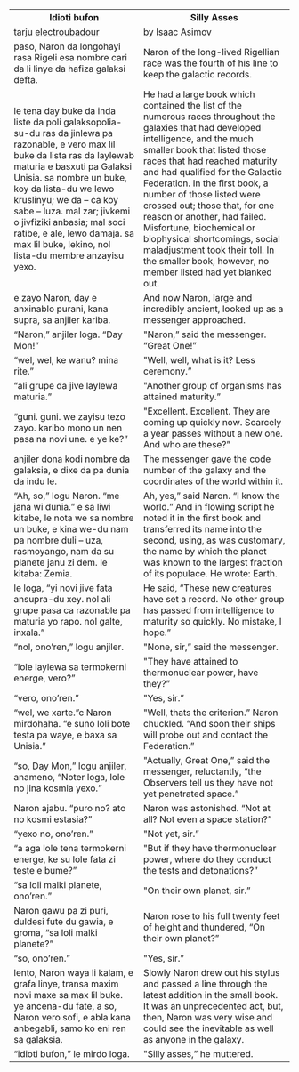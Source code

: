 
<table>
    <tr>
        <th>Idioti bufon</th>
        <th>Silly Asses</th>
    </tr>
    <tr>
        <td>
            tarju <a href="https://old.reddit.com/r/pandunia/comments/i9j0g9/silly_asses_by_isaac_asimov/">electroubadour</a>
        </td><td>
            by Isaac Asimov
        </td>
    </tr>
    <tr>
        <td>
            paso, Naron da longohayi rasa Rigeli esa nombre cari da li linye da hafiza galaksi defta.
        </td><td>
            Naron of the long-lived Rigellian race was the fourth of his line to keep the galactic records.
        </td>
    </tr>
    <tr>
        <td>
            le tena day buke da inda liste da poli galaksopolia-su-du ras da jinlewa pa razonable, e vero max lil buke da lista ras da laylewab maturia e basxuti pa Galaksi Unisia.
            sa nombre un buke, koy da lista-du we lewo kruslinyu; we da – ca koy sabe – luza.
            mal zar; jivkemi o jivfiziki anbasia; mal soci ratibe, e ale, lewo damaja.
            sa max lil buke, lekino, nol lista-du membre anzayisu yexo.
        </td><td>
            He had a large book which contained the list of the numerous races throughout the galaxies that had developed intelligence, and the much smaller book that listed those races that had reached maturity and had qualified for the Galactic Federation.
            In the first book, a number of those listed were crossed out; those that, for one reason or another, had failed.
            Misfortune, biochemical or biophysical shortcomings, social maladjustment took their toll.
            In the smaller book, however, no member listed had yet blanked out.
        </td>
    </tr>
    <tr>
        <td>
            e zayo Naron, day e anxinablo purani, kana supra, sa anjiler kariba.
        </td><td>
            And now Naron, large and incredibly ancient, looked up as a messenger approached.
        </td>
    </tr>
    <tr>
        <td>
            “Naron,” anjiler loga. “Day Mon!”
        </td><td>
            "Naron,” said the messenger. “Great One!”
        </td>
    </tr>
    <tr>
        <td>
            “wel, wel, ke wanu? mina rite.”
        </td><td>
            "Well, well, what is it? Less ceremony.”
        </td>
    </tr>
    <tr>
        <td>
            “ali grupe da jive laylewa maturia.”
        </td><td>
            "Another group of organisms has attained maturity.”
        </td>
    </tr>
    <tr>
        <td>
            “guni. guni. we zayisu tezo zayo. karibo mono un nen pasa na novi une. e ye ke?”
        </td><td>
            "Excellent. Excellent. They are coming up quickly now. Scarcely a year passes without a new one. And who are these?”
        </td>
    </tr>
    <tr>
        <td>
            anjiler dona kodi nombre da galaksia, e dixe da pa dunia da indu le.
        </td><td>
            The messenger gave the code number of the galaxy and the coordinates of the world within it.
        </td>
    </tr>
    <tr>
        <td>
            “Ah, so,” logu Naron. “me jana wi dunia.” e sa liwi kitabe, le nota we sa nombre un buke, e kina we-du nam pa nombre duli – uza, rasmoyango, nam da su planete janu zi dem. le kitaba: Zemia.
        </td><td>
            Ah, yes,” said Naron. “I know the world.” And in flowing script he noted it in the first book and transferred its name into the second, using, as was customary, the name by which the planet was known to the largest fraction of its populace. He wrote: Earth.
        </td>
    </tr>
    <tr>
        <td>
            le loga, “yi novi jive fata ansupra-du xey. nol ali grupe pasa ca razonable pa maturia yo rapo. nol galte, inxala.”
        </td><td>
            He said, “These new creatures have set a record. No other group has passed from intelligence to maturity so quickly. No mistake, I hope.”
        </td>
    </tr>
    <tr>
        <td>
            “nol, ono’ren,” logu anjiler.
        </td><td>
            "None, sir,” said the messenger.
        </td>
    </tr>
    <tr>
        <td>
            “lole laylewa sa termokerni energe, vero?”
        </td><td>
            "They have attained to thermonuclear power, have they?”
        </td>
    </tr>
    <tr>
        <td>
            “vero, ono’ren.”
        </td><td>
            "Yes, sir.”
        </td>
    </tr>
    <tr>
        <td>
            “wel, we xarte.”c Naron mirdohaha. “e suno loli bote testa pa waye, e baxa sa Unisia.”
        </td><td>
            "Well, thats the criterion.” Naron chuckled. “And soon their ships will probe out and contact the Federation.”
        </td>
    </tr>
    <tr>
        <td>
            “so, Day Mon,” logu anjiler, anameno, “Noter loga, lole no jina kosmia yexo.”
        </td><td>
            "Actually, Great One,” said the messenger, reluctantly, “the Observers tell us they have not yet penetrated space.”
        </td>
    </tr>
    <tr>
        <td>
            Naron ajabu. “puro no? ato no kosmi estasia?”
        </td><td>
            Naron was astonished. “Not at all? Not even a space station?”
        </td>
    </tr>
    <tr>
        <td>
            “yexo no, ono’ren.”
        </td><td>
            "Not yet, sir.”
        </td>
    </tr>
    <tr>
        <td>
            “a aga lole tena termokerni energe, ke su lole fata zi teste e bume?”
        </td><td>
            "But if they have thermonuclear power, where do they conduct the tests and detonations?”
        </td>
    </tr>
    <tr>
        <td>
            “sa loli malki planete, ono’ren.”
        </td><td>
            "On their own planet, sir.”
        </td>
    </tr>
    <tr>
        <td>
            Naron gawu pa zi puri, duldesi fute du gawia, e groma, “sa loli malki planete?”
        </td><td>
            Naron rose to his full twenty feet of height and thundered, “On their own planet?”
        </td>
    </tr>
    <tr>
        <td>
            “so, ono’ren.”
        </td><td>
            "Yes, sir.”
        </td>
    </tr>
    <tr>
        <td>
            lento, Naron waya li kalam, e grafa linye, transa maxim novi maxe sa max lil buke.
            ye ancena-du fate, a so, Naron vero sofi, e abla kana anbegabli, samo ko eni ren sa galaksia.
        </td><td>
            Slowly Naron drew out his stylus and passed a line through the latest addition in the small book.
            It was an unprecedented act, but, then, Naron was very wise and could see the inevitable as well as anyone in the galaxy.
        </td>
    </tr>
    <tr>
        <td>
            “idioti bufon,” le mirdo loga.
        </td><td>
            "Silly asses,” he muttered.
        </td>
    </tr>
</table>
